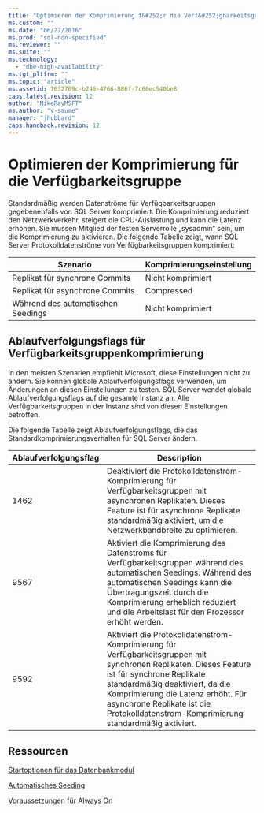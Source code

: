 ```yaml
---
title: "Optimieren der Komprimierung f&#252;r die Verf&#252;gbarkeitsgruppe | Microsoft Docs"
ms.custom: ""
ms.date: "06/22/2016"
ms.prod: "sql-non-specified"
ms.reviewer: ""
ms.suite: ""
ms.technology: 
  - "dbe-high-availability"
ms.tgt_pltfrm: ""
ms.topic: "article"
ms.assetid: 7632769c-b246-4766-886f-7c60ec540be8
caps.latest.revision: 12
author: "MikeRayMSFT"
ms.author: "v-saume"
manager: "jhubbard"
caps.handback.revision: 12
---
```

# Optimieren der Komprimierung f&#252;r die Verf&#252;gbarkeitsgruppe

Standardmäßig werden Datenströme für Verfügbarkeitsgruppen gegebenenfalls von SQL Server komprimiert. Die Komprimierung reduziert den Netzwerkverkehr, steigert die CPU-Auslastung und kann die Latenz erhöhen. Sie müssen Mitglied der festen Serverrolle „sysadmin“ sein, um die Komprimierung zu aktivieren. Die folgende Tabelle zeigt, wann SQL Server Protokolldatenströme von Verfügbarkeitsgruppen komprimiert:

| Szenario | Komprimierungseinstellung
| ---- | ----
| Replikat für synchrone Commits | Nicht komprimiert
| Replikat für asynchrone Commits | Compressed
| Während des automatischen Seedings | Nicht komprimiert

## Ablaufverfolgungsflags für Verfügbarkeitsgruppenkomprimierung 

In den meisten Szenarien empfiehlt Microsoft, diese Einstellungen nicht zu ändern. Sie können globale Ablaufverfolgungsflags verwenden, um Änderungen an diesen Einstellungen zu testen. SQL Server wendet globale Ablaufverfolgungsflags auf die gesamte Instanz an. Alle Verfügbarkeitsgruppen in der Instanz sind von diesen Einstellungen betroffen.  

Die folgende Tabelle zeigt Ablaufverfolgungsflags, die das Standardkomprimierungsverhalten für SQL Server ändern. 

Ablaufverfolgungsflag | Description
------------- | -------------
1462          | Deaktiviert die Protokolldatenstrom-Komprimierung für Verfügbarkeitsgruppen mit asynchronen Replikaten. Dieses Feature ist für asynchrone Replikate standardmäßig aktiviert, um die Netzwerkbandbreite zu optimieren.
9567          | Aktiviert die Komprimierung des Datenstroms für Verfügbarkeitsgruppen während des automatischen Seedings. Während des automatischen Seedings kann die Übertragungszeit durch die Komprimierung erheblich reduziert und die Arbeitslast für den Prozessor erhöht werden.
9592          | Aktiviert die Protokolldatenstrom-Komprimierung für Verfügbarkeitsgruppen mit synchronen Replikaten. Dieses Feature ist für synchrone Replikate standardmäßig deaktiviert, da die Komprimierung die Latenz erhöht. Für asynchrone Replikate ist die Protokolldatenstrom-Komprimierung standardmäßig aktiviert.


## Ressourcen


[Startoptionen für das Datenbankmodul](../../../database-engine/configure-windows/database-engine-service-startup-options.md)

[Automatisches Seeding](https://msdn.microsoft.com/library/mt735149(SQL.130).aspx)

[Voraussetzungen für Always On](https://msdn.microsoft.com/library/ff878487.aspx) 